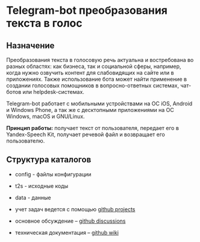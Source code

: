 # Telegram-bot преобразования текста в голос

## Назначение

Преобразования текста в голосовую речь актуальна и востребована во разных областях: как бизнеса, так и социальной сферы, например, когда нужно озвучить контент для слабовидящих на сайте или в приложениях. Также использование бота может найти применение в создании голосовых помощников в вопросно-ответных системах, чат-ботов или helpdesk-системах.

Telegram-bot работает с мобильными устройствами на ОС iOS, Android и Windows Phone, а так же с десктопными приложениями на ОС Windows, macOS и GNU/Linux.

**Принцип работы:** получает текст от пользователя, передает его в Yandex-Speech Kit, получает речевой файл и возвращает его пользователю.

 
## Структура каталогов

* config - файлы конфигурации
* t2s - исходные коды
* data - данные

* учет задач ведется с помощью [github projects](https://github.com/vtrokhymenko/text2speech_bot/projects/1)
* основное обсуждение – [github discussions](https://github.com/vtrokhymenko/text2speech_bot/discussions)
* техническая документация – [github wiki](https://github.com/vtrokhymenko/text2speech_bot/wiki)
